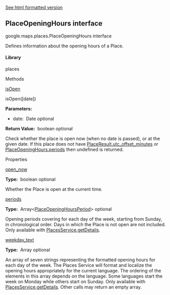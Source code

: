 [See html formatted version](https://huasofoundries.github.io/google-maps-documentation/PlaceOpeningHours.html)


PlaceOpeningHours interface
---------------------------

google.maps.places.PlaceOpeningHours interface

Defines information about the opening hours of a Place.

#### Library

places

Methods

[isOpen](#PlaceOpeningHours.isOpen)

isOpen(\[date\])

**Parameters:** 

*   date:  Date optional

**Return Value:**  boolean optional

Check whether the place is open now (when no date is passed), or at the given date. If this place does not have [PlaceResult.utc\_offset\_minutes](https://developers.google.com/maps/documentation/javascript/reference/places-service#PlaceResult.utc_offset_minutes) or [PlaceOpeningHours.periods](https://developers.google.com/maps/documentation/javascript/reference/places-service#PlaceOpeningHours.periods) then undefined is returned.

Properties

[open\_now](#PlaceOpeningHours.open_now)

**Type:**  boolean optional

Whether the Place is open at the current time.

[periods](#PlaceOpeningHours.periods)

**Type:**  Array<[PlaceOpeningHoursPeriod](PlaceOpeningHoursPeriod.md)\> optional

Opening periods covering for each day of the week, starting from Sunday, in chronological order. Days in which the Place is not open are not included. Only available with [PlacesService.getDetails](https://developers.google.com/maps/documentation/javascript/reference/places-service#PlacesService.getDetails).

[weekday\_text](#PlaceOpeningHours.weekday_text)

**Type:**  Array<string> optional

An array of seven strings representing the formatted opening hours for each day of the week. The Places Service will format and localize the opening hours appropriately for the current language. The ordering of the elements in this array depends on the language. Some languages start the week on Monday while others start on Sunday. Only available with [PlacesService.getDetails](https://developers.google.com/maps/documentation/javascript/reference/places-service#PlacesService.getDetails). Other calls may return an empty array.